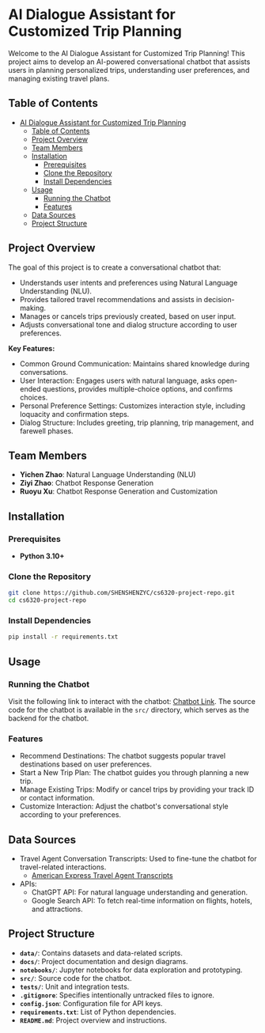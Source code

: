 # AI Dialogue Assistant for Customized Trip Planning

Welcome to the AI Dialogue Assistant for Customized Trip Planning! This project aims to develop an AI-powered conversational chatbot that assists users in planning personalized trips, understanding user preferences, and managing existing travel plans.

## Table of Contents

- [AI Dialogue Assistant for Customized Trip Planning](#ai-dialogue-assistant-for-customized-trip-planning)
  - [Table of Contents](#table-of-contents)
  - [Project Overview](#project-overview)
  - [Team Members](#team-members)
  - [Installation](#installation)
    - [Prerequisites](#prerequisites)
    - [Clone the Repository](#clone-the-repository)
    - [Install Dependencies](#install-dependencies)
  - [Usage](#usage)
    - [Running the Chatbot](#running-the-chatbot)
    - [Features](#features)
  - [Data Sources](#data-sources)
  - [Project Structure](#project-structure)

## Project Overview

The goal of this project is to create a conversational chatbot that:

- Understands user intents and preferences using Natural Language Understanding (NLU).
- Provides tailored travel recommendations and assists in decision-making.
- Manages or cancels trips previously created, based on user input.
- Adjusts conversational tone and dialog structure according to user preferences.

**Key Features:**

- Common Ground Communication: Maintains shared knowledge during conversations.
- User Interaction: Engages users with natural language, asks open-ended questions, provides multiple-choice options, and confirms choices.
- Personal Preference Settings: Customizes interaction style, including loquacity and confirmation steps.
- Dialog Structure: Includes greeting, trip planning, trip management, and farewell phases.

## Team Members

- **Yichen Zhao**: Natural Language Understanding (NLU)
- **Ziyi Zhao**: Chatbot Response Generation
- **Ruoyu Xu**: Chatbot Response Generation and Customization

## Installation

### Prerequisites

- **Python 3.10+**

### Clone the Repository

```bash
git clone https://github.com/SHENSHENZYC/cs6320-project-repo.git
cd cs6320-project-repo
```

### Install Dependencies

```bash
pip install -r requirements.txt
```

## Usage

### Running the Chatbot

Visit the following link to interact with the chatbot: [Chatbot Link](https://bot.dialogflow.com/0810a38f-a903-4877-bf93-1554c7d7e292). The source code for the chatbot is available in the `src/` directory, which serves as the backend for the chatbot.

### Features

- Recommend Destinations: The chatbot suggests popular travel destinations based on user preferences.
- Start a New Trip Plan: The chatbot guides you through planning a new trip.
- Manage Existing Trips: Modify or cancel trips by providing your track ID or contact information.
- Customize Interaction: Adjust the chatbot's conversational style according to your preferences.

## Data Sources

- Travel Agent Conversation Transcripts: Used to fine-tune the chatbot for travel-related interactions.
  - [American Express Travel Agent Transcripts](https://www.ai.sri.com/~communic/amex/amex.html)
- APIs:
  - ChatGPT API: For natural language understanding and generation.
  - Google Search API: To fetch real-time information on flights, hotels, and attractions.

## Project Structure

- **`data/`**: Contains datasets and data-related scripts.
- **`docs/`**: Project documentation and design diagrams.
- **`notebooks/`**: Jupyter notebooks for data exploration and prototyping.
- **`src/`**: Source code for the chatbot.
- **`tests/`**: Unit and integration tests.
- **`.gitignore`**: Specifies intentionally untracked files to ignore.
- **`config.json`**: Configuration file for API keys.
- **`requirements.txt`**: List of Python dependencies.
- **`README.md`**: Project overview and instructions.
